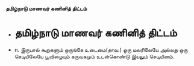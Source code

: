 **தமிழ்நாடு மாணவர் கணினித் திட்டம்**
- # தமிழ்நாடு மாணவர் கணினித் திட்டம்
- n. இருபால் கூறுகளும் ஒருங்கே உடைமை(தாவ.) ஒரு மலரிலேயே அல்லது ஒரு செடியிலேயே பூவிழையும் கருவகமும் உடன்கொண்டு இயலும் செடியினம்.

